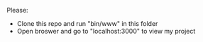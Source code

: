 
Please:
- Clone this repo and run "bin/www" in this folder
- Open broswer and go to "localhost:3000" to view my project

